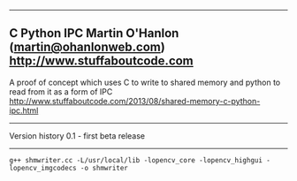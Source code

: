 -------------------------------------------------------------------------------
C Python IPC
Martin O'Hanlon (martin@ohanlonweb.com)
http://www.stuffaboutcode.com
-------------------------------------------------------------------------------

A proof of concept which uses C to write to shared memory and python to read from it as a form of IPC
http://www.stuffaboutcode.com/2013/08/shared-memory-c-python-ipc.html

------------------------------------------------------------------------------

Version history
0.1 - first beta release

-------------------------------------------------------------------------------
`g++ shmwriter.cc -L/usr/local/lib -lopencv_core -lopencv_highgui -lopencv_imgcodecs -o shmwriter`
